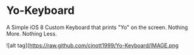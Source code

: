 Yo-Keyboard
===========

A Simple iOS 8 Custom Keyboard that prints "Yo" on the screen. Nothing More. Nothing Less.

![alt tag](https://raw.github.com/cjnott1999/Yo-Keyboard/IMAGE.png
